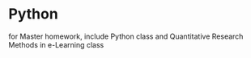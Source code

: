 # Python
for Master homework, include Python class and Quantitative Research Methods in e-Learning class
